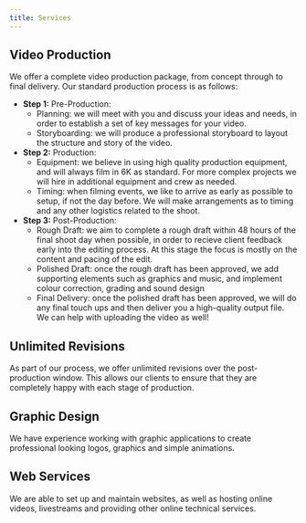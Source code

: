 ```yaml
---
title: Services
---
```


## Video Production

We offer a complete video production package, from concept through to final delivery. Our standard production process is as follows:

* __Step 1:__ Pre-Production:
  * Planning: we will meet with you and discuss your ideas and needs, in order to establish a set of key messages for your video.
  * Storyboarding: we will produce a professional storyboard to layout the structure and story of the video.
* __Step 2:__ Production:
  * Equipment: we believe in using high quality production equipment, and will always film in 6K as standard. For more complex projects we will hire in additional equipment and crew as needed.
  * Timing: when filming events, we like to arrive as early as possible to setup, if not the day before. We will make arrangements as to timing and any other logistics related to the shoot.
* __Step 3:__ Post-Production:
  * Rough Draft: we aim to complete a rough draft within 48 hours of the final shoot day when possible, in order to recieve client feedback early into the editing process. At this stage the focus is mostly on the content and pacing of the edit.
  * Polished Draft: once the rough draft has been approved, we add supporting elements such as graphics and music, and implement colour correction, grading and sound design
  * Final Delivery: once the polished draft has been approved, we will do any final touch ups and then deliver you a high-quality output file. We can help with uploading the video as well!
  
## Unlimited Revisions

As part of our process, we offer unlimited revisions over the post-production window. This allows our clients to ensure that they are completely happy with each stage of production.

## Graphic Design

We have experience working with graphic applications to create professional looking logos, graphics and simple animations.

## Web Services

We are able to set up and maintain websites, as well as hosting online videos, livestreams and providing other online technical services.
